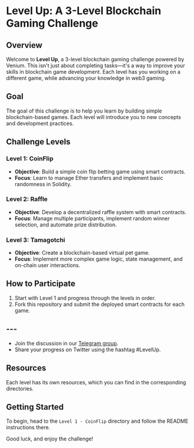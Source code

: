 # Level Up: A 3-Level Blockchain Gaming Challenge


## Overview

Welcome to **Level Up**, a 3-level blockchain gaming challenge powered by Venium. This isn't just about completing tasks—it's a way to improve your skills in blockchain game development. Each level has you working on a different game, while advancing your knowledge in web3 gaming.

## Goal

The goal of this challenge is to help you learn by building simple blockchain-based games. Each level will introduce you to new concepts and development practices.

## Challenge Levels

### Level 1: CoinFlip

* **Objective**: Build a simple coin flip betting game using smart contracts.
* **Focus**: Learn to manage Ether transfers and implement basic randomness in Solidity.

### Level 2: Raffle

* **Objective**: Develop a decentralized raffle system with smart contracts.
* **Focus**: Manage multiple participants, implement random winner selection, and automate prize distribution.

### Level 3: Tamagotchi

* **Objective**: Create a blockchain-based virtual pet game.
* **Focus**: Implement more complex game logic, state management, and on-chain user interactions.

## How to Participate

1. Start with Level 1 and progress through the levels in order.
2. Fork this repository and submit the deployed smart contracts for each game.

## ---


- Join the discussion in our [Telegram group](https://t.me/+5mW5gsUKqxQ5ZGYx).
- Share your progress on Twitter using the hashtag #LevelUp.

## Resources

Each level has its own resources, which you can find in the corresponding directories.

## Getting Started

To begin, head to the `Level 1 - CoinFlip` directory and follow the README instructions there.

Good luck, and enjoy the challenge!
